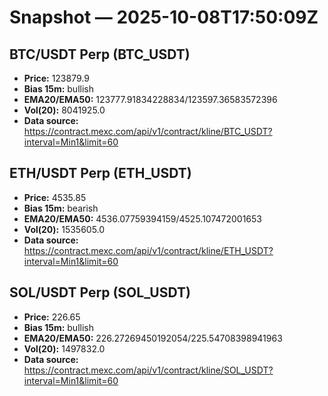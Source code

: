 # Snapshot — 2025-10-08T17:50:09Z

## BTC/USDT Perp (BTC_USDT)
- **Price:** 123879.9
- **Bias 15m:** bullish
- **EMA20/EMA50:** 123777.91834228834/123597.36583572396
- **Vol(20):** 8041925.0
- **Data source:** https://contract.mexc.com/api/v1/contract/kline/BTC_USDT?interval=Min1&limit=60

## ETH/USDT Perp (ETH_USDT)
- **Price:** 4535.85
- **Bias 15m:** bearish
- **EMA20/EMA50:** 4536.07759394159/4525.107472001653
- **Vol(20):** 1535605.0
- **Data source:** https://contract.mexc.com/api/v1/contract/kline/ETH_USDT?interval=Min1&limit=60

## SOL/USDT Perp (SOL_USDT)
- **Price:** 226.65
- **Bias 15m:** bullish
- **EMA20/EMA50:** 226.27269450192054/225.54708398941963
- **Vol(20):** 1497832.0
- **Data source:** https://contract.mexc.com/api/v1/contract/kline/SOL_USDT?interval=Min1&limit=60
